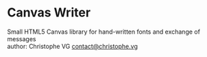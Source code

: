# Canvas Writer
Small HTML5 Canvas library for hand-written fonts and exchange of messages  
author: Christophe VG <contact@christophe.vg>
